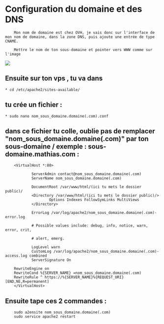 
# Configuration du domaine et des DNS
        Mon nom de domaine est chez OVH, je vais donc sur l'interface de mon nom de domaine, dans la zone DNS, puis ajoute une entrée de type CNAME.

        Mettre le nom de ton sous-domaine et pointer vers WWW comme sur l'image

![](sousdomaine.png)

## Ensuite sur ton vps , tu va dans 
	
	* cd /etc/apache2/sites-available/

## tu crée un fichier :

	* sudo nano nom_sous_domaine.domaine(.com).conf

## dans ce fichier tu colle, oublie pas de remplacer "nom_sous_domaine.domaine(.com)" par ton sous-domaine / exemple : sous-domaine.mathias.com :

	

        <VirtualHost *:80>

                ServerAdmin contact@nom_sous_domaine.domaine(.com)
                ServerName nom_sous_domaine.domaine(.com)

                DocumentRoot /var/www/html/(ici tu mets le dossier public)/
                <Directory /var/www/html/(ici tu mets le dossier public)/>
                        Options Indexes FollowSymLinks MultiViews
                </Directory>

                ErrorLog /var/log/apache2/nom_sous_domaine.domaine(.com)-error.log

                # Possible values include: debug, info, notice, warn, error, crit,

                # alert, emerg.

                LogLevel warn
                CustomLog /var/log/apache2/nom_sous_domaine.domaine(.com)-access.log combined
                ServerSignature On

        RewriteEngine on
        RewriteCond %{SERVER_NAME} =nom_sous_domaine.domaine(.com)
        RewriteRule ^ https://%{SERVER_NAME}%{REQUEST_URI} [END,NE,R=permanent]
        </VirtualHost>

## Ensuite tape ces 2 commandes :

        sudo a2ensite nom_sous_domaine.domaine(.com)
        sudo service apache2 restart
